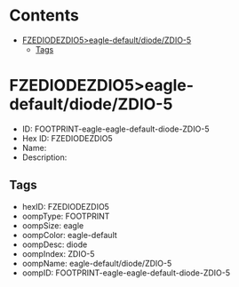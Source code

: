 



Contents
========

* [FZEDIODEZDIO5>eagle-default/diode/ZDIO-5](#fzediodezdio5eagle-defaultdiodezdio-5)
	* [Tags](#tags)

# FZEDIODEZDIO5>eagle-default/diode/ZDIO-5

- ID: FOOTPRINT-eagle-eagle-default-diode-ZDIO-5
- Hex ID: FZEDIODEZDIO5
- Name: 
- Description: 

## Tags

- hexID: FZEDIODEZDIO5
- oompType: FOOTPRINT
- oompSize: eagle
- oompColor: eagle-default
- oompDesc: diode
- oompIndex: ZDIO-5
- oompName: eagle-default/diode/ZDIO-5
- oompID: FOOTPRINT-eagle-eagle-default-diode-ZDIO-5

